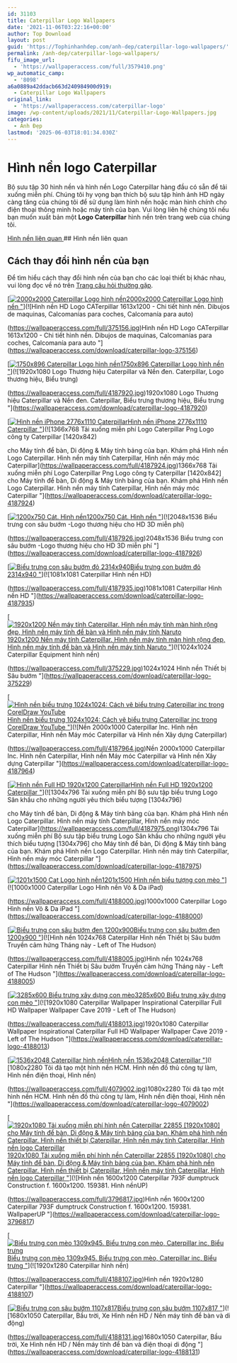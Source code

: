 ```yaml
---
id: 31103
title: Caterpillar Logo Wallpapers
date: '2021-11-06T03:22:16+00:00'
author: Top Download
layout: post
guid: 'https://Tophinhanhdep.com/anh-dep/caterpillar-logo-wallpapers/'
permalink: /anh-dep/caterpillar-logo-wallpapers/
fifu_image_url:
  - 'https://wallpaperaccess.com/full/3579410.png'
wp_automatic_camp:
  - '8098'
a6a0889a42ddacb663d240984900d919:
  - Caterpillar Logo Wallpapers
original_link:
  - 'https://wallpaperaccess.com/caterpillar-logo'
image: /wp-content/uploads/2021/11/Caterpillar-Logo-Wallpapers.jpg
categories:
  - Ảnh Đẹp
lastmod: '2025-06-03T18:01:34.030Z'
---
```

# Hình nền logo Caterpillar

Bộ sưu tập 30 hình nền và hình nền Logo Caterpillar hàng đầu có sẵn để tải xuống miễn phí. Chúng tôi hy vọng bạn thích bộ sưu tập hình ảnh HD ngày càng tăng của chúng tôi để sử dụng làm hình nền hoặc màn hình chính cho điện thoại thông minh hoặc máy tính của bạn. Vui lòng liên hệ chúng tôi nếu bạn muốn xuất bản một **Logo Caterpillar** hình nền trên trang web của chúng tôi.

[Hình nền liên quan ](#related) ## Hình nền liên quan

## Cách thay đổi hình nền của bạn

Để tìm hiểu cách thay đổi hình nền của bạn cho các loại thiết bị khác nhau, vui lòng đọc về nó trên [Trang câu hỏi thường gặp](https://tophinhanhdep.com/faq/).

  
[[![2000x2000 Caterpillar Logo hình nền](https://wallpaperaccess.com/full/3579410.png)2000x2000 Caterpillar Logo hình nền "](https://wallpaperaccess.com/download/caterpillar-logo-3579410)](![Hình nền HD Logo CATerpillar 1613x1200 - Chi tiết hình nền.  Dibujos de maquinas, Calcomanías para coches, Calcomanía para auto)

(https://wallpaperaccess.com/full/375156.jpg)Hình nền HD Logo CATerpillar 1613x1200 - Chi tiết hình nền. Dibujos de maquinas, Calcomanías para coches, Calcomanía para auto "](https://wallpaperaccess.com/download/caterpillar-logo-375156)

[[![1750x896 Caterpillar Logo hình nền](https://wallpaperaccess.com/full/3579414.jpg)1750x896 Caterpillar Logo hình nền "](https://wallpaperaccess.com/download/caterpillar-logo-3579414)](![1920x1080 Logo Thương hiệu Caterpillar và Nền đen.  Caterpillar, Logo thương hiệu, Biểu trưng)

(https://wallpaperaccess.com/full/4187920.jpg)1920x1080 Logo Thương hiệu Caterpillar và Nền đen. Caterpillar, Biểu trưng thương hiệu, Biểu trưng "](https://wallpaperaccess.com/download/caterpillar-logo-4187920)

[[![Hình nền iPhone 2776x1110 Caterpillar](https://wallpaperaccess.com/full/4079037.png)Hình nền iPhone 2776x1110 Caterpillar "](https://wallpaperaccess.com/download/caterpillar-logo-4079037)](![1366x768 Tải xuống miễn phí Logo Caterpillar Png Logo công ty Caterpillar [1420x842)

 cho Máy tính để bàn, Di động & Máy tính bảng của bạn.  Khám phá Hình nền Logo Caterpillar.  Hình nền máy tính Caterpillar, Hình nền máy móc Caterpillar](https://wallpaperaccess.com/full/4187924.jpg)1366x768 Tải xuống miễn phí Logo Caterpillar Png Logo công ty Caterpillar \[1420x842\] cho Máy tính để bàn, Di động &amp; Máy tính bảng của bạn. Khám phá Hình nền Logo Caterpillar. Hình nền máy tính Caterpillar, Hình nền máy móc Caterpillar "](https://wallpaperaccess.com/download/caterpillar-logo-4187924)

[[![1200x750 Cát.  Hình nền](https://wallpaperaccess.com/full/375064.jpg)1200x750 Cát. Hình nền "](https://wallpaperaccess.com/download/caterpillar-logo-375064)](![2048x1536 Biểu trưng con sâu bướm -Logo thương hiệu cho HD 3D miễn phí)

(https://wallpaperaccess.com/full/4187926.jpg)2048x1536 Biểu trưng con sâu bướm -Logo thương hiệu cho HD 3D miễn phí "](https://wallpaperaccess.com/download/caterpillar-logo-4187926)

[[![Biểu trưng con sâu bướm đỏ 2314x940](https://wallpaperaccess.com/full/4187933.jpg)Biểu trưng con bướm đỏ 2314x940 "](https://wallpaperaccess.com/download/caterpillar-logo-4187933)](![1081x1081 Caterpillar Hình nền HD)

(https://wallpaperaccess.com/full/4187935.jpg)1081x1081 Caterpillar Hình nền HD "](https://wallpaperaccess.com/download/caterpillar-logo-4187935)

[[![1920x1200 Nền máy tính Caterpillar.  Hình nền máy tính màn hình rộng đẹp, Hình nền máy tính để bàn và Hình nền máy tính Naruto](https://wallpaperaccess.com/full/4079052.jpg)1920x1200 Nền máy tính Caterpillar. Hình nền máy tính màn hình rộng đẹp, Hình nền máy tính để bàn và Hình nền máy tính Naruto "](https://wallpaperaccess.com/download/caterpillar-logo-4079052)](![1024x1024 Caterpillar Equipment hình nền)

(https://wallpaperaccess.com/full/375229.jpg)1024x1024 Hình nền Thiết bị Sâu bướm "](https://wallpaperaccess.com/download/caterpillar-logo-375229)

[[![Hình nền biểu trưng 1024x1024: Cách vẽ biểu trưng Caterpillar inc trong CorelDraw YouTube](https://wallpaperaccess.com/full/4187948.png)Hình nền biểu trưng 1024x1024: Cách vẽ biểu trưng Caterpillar inc trong CorelDraw YouTube "](https://wallpaperaccess.com/download/caterpillar-logo-4187948)](![Nền 2000x1000 Caterpillar Inc.  Hình nền Caterpillar, Hình nền Máy móc Caterpillar và Hình nền Xây dựng Caterpillar)

(https://wallpaperaccess.com/full/4187964.jpg)Nền 2000x1000 Caterpillar Inc. Hình nền Caterpillar, Hình nền Máy móc Caterpillar và Hình nền Xây dựng Caterpillar "](https://wallpaperaccess.com/download/caterpillar-logo-4187964)

[[![Hình nền Full HD 1920x1200 Caterpillar](https://wallpaperaccess.com/full/4187972.jpg)Hình nền Full HD 1920x1200 Caterpillar "](https://wallpaperaccess.com/download/caterpillar-logo-4187972)](![1304x796 Tải xuống miễn phí Bộ sưu tập biểu trưng Logo Sân khấu cho những người yêu thích biểu tượng [1304x796)

 cho Máy tính để bàn, Di động & Máy tính bảng của bạn.  Khám phá Hình nền Logo Caterpillar.  Hình nền máy tính Caterpillar, Hình nền máy móc Caterpillar](https://wallpaperaccess.com/full/4187975.png)1304x796 Tải xuống miễn phí Bộ sưu tập biểu trưng Logo Sân khấu cho những người yêu thích biểu tượng \[1304x796\] cho Máy tính để bàn, Di động &amp; Máy tính bảng của bạn. Khám phá Hình nền Logo Caterpillar. Hình nền máy tính Caterpillar, Hình nền máy móc Caterpillar "](https://wallpaperaccess.com/download/caterpillar-logo-4187975)

[[![1201x1500 Cat Logo hình nền](https://wallpaperaccess.com/full/4187979.jpg)1201x1500 Hình nền biểu tượng con mèo "](https://wallpaperaccess.com/download/caterpillar-logo-4187979)](![1000x1000 Caterpillar Logo Hình nền Vỏ & Da iPad)

(https://wallpaperaccess.com/full/4188000.jpg)1000x1000 Caterpillar Logo Hình nền Vỏ &amp; Da iPad "](https://wallpaperaccess.com/download/caterpillar-logo-4188000)

[[![Biểu trưng con sâu bướm đen 1200x900](https://wallpaperaccess.com/full/4188001.png)Biểu trưng con sâu bướm đen 1200x900 "](https://wallpaperaccess.com/download/caterpillar-logo-4188001)](![Hình nền 1024x768 Caterpillar Hình nền Thiết bị Sâu bướm Truyền cảm hứng Tháng này - Left of The Hudson)

(https://wallpaperaccess.com/full/4188005.jpg)Hình nền 1024x768 Caterpillar Hình nền Thiết bị Sâu bướm Truyền cảm hứng Tháng này - Left of The Hudson "](https://wallpaperaccess.com/download/caterpillar-logo-4188005)

[[![3285x600 Biểu trưng xây dựng con mèo](https://wallpaperaccess.com/full/4188008.jpg)3285x600 Biểu trưng xây dựng con mèo "](https://wallpaperaccess.com/download/caterpillar-logo-4188008)](![1920x1080 Caterpillar Wallpaper Inspirational Caterpillar Full HD Wallpaper Wallpaper Cave 2019 - Left of The Hudson)

(https://wallpaperaccess.com/full/4188013.jpg)1920x1080 Caterpillar Wallpaper Inspirational Caterpillar Full HD Wallpaper Wallpaper Cave 2019 - Left of The Hudson "](https://wallpaperaccess.com/download/caterpillar-logo-4188013)

[[![1536x2048 Caterpillar hình nền](https://wallpaperaccess.com/full/4079047.jpg)Hình nền 1536x2048 Caterpillar "](https://wallpaperaccess.com/download/caterpillar-logo-4079047)](![1080x2280 Tôi đã tạo một hình nền HCM.  Hình nền đồ thủ công tự làm, Hình nền điện thoại, Hình nền)

(https://wallpaperaccess.com/full/4079002.jpg)1080x2280 Tôi đã tạo một hình nền HCM. Hình nền đồ thủ công tự làm, Hình nền điện thoại, Hình nền "](https://wallpaperaccess.com/download/caterpillar-logo-4079002)

[[![1920x1080 Tải xuống miễn phí hình nền Caterpillar 22855 [1920x1080] cho Máy tính để bàn, Di động & Máy tính bảng của bạn.  Khám phá hình nền Caterpillar.  Hình nền thiết bị Caterpillar, Hình nền máy tính Caterpillar, Hình nền logo Caterpillar](https://wallpaperaccess.com/full/4188092.jpg)1920x1080 Tải xuống miễn phí hình nền Caterpillar 22855 \[1920x1080\] cho Máy tính để bàn, Di động &amp; Máy tính bảng của bạn. Khám phá hình nền Caterpillar. Hình nền thiết bị Caterpillar, Hình nền máy tính Caterpillar, Hình nền logo Caterpillar "](https://wallpaperaccess.com/download/caterpillar-logo-4188092)](![Hình nền 1600x1200 Caterpillar 793F dumptruck Construction f.  1600x1200.  159381. Hình nềnUP)

(https://wallpaperaccess.com/full/3796817.jpg)Hình nền 1600x1200 Caterpillar 793F dumptruck Construction f. 1600x1200. 159381. WallpaperUP "](https://wallpaperaccess.com/download/caterpillar-logo-3796817)

[[![Biểu trưng con mèo 1309x945.  Biểu trưng con mèo, Caterpillar inc, Biểu trưng](https://wallpaperaccess.com/full/4188103.jpg)Biểu trưng con mèo 1309x945. Biểu trưng con mèo, Caterpillar inc, Biểu trưng "](https://wallpaperaccess.com/download/caterpillar-logo-4188103)](![1920x1280 Caterpillar hình nền)

(https://wallpaperaccess.com/full/4188107.jpg)Hình nền 1920x1280 Caterpillar "](https://wallpaperaccess.com/download/caterpillar-logo-4188107)

[[![Biểu trưng con sâu bướm 1107x817](https://wallpaperaccess.com/full/4188118.jpg)Biểu trưng con sâu bướm 1107x817 "](https://wallpaperaccess.com/download/caterpillar-logo-4188118)](![1680x1050 Caterpillar, Bầu trời, Xe Hình nền HD / Nền máy tính để bàn và di động)

(https://wallpaperaccess.com/full/4188131.jpg)1680x1050 Caterpillar, Bầu trời, Xe Hình nền HD / Nền máy tính để bàn và điện thoại di động "](https://wallpaperaccess.com/download/caterpillar-logo-4188131)

